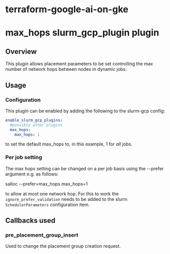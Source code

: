 # terraform-google-ai-on-gke

# max_hops slurm_gcp_plugin plugin

## Overview

This plugin allows placement parameters to be set controlling the max number of
network hops between nodes in dynamic jobs.

## Usage

### Configuration

This plugin can be enabled by adding the following to the slurm-gcp config:

```yaml
enable_slurm_gcp_plugins:
  #possibly other plugins
  max_hops:
    max_hops: 1
```

to set the default max_hops to, in this example, 1 for _all_ jobs.

### Per job setting

The max hops setting can be changed on a per job basis using the --prefer
argument e.g. as follows:

salloc --prefer=max_hops.max_hops=1

to allow at most one network hop. For this to work the
`ignore_prefer_validation` needs to be added to the slurm `SchedulerParameters`
configuration item.

## Callbacks used

### pre_placement_group_insert

Used to change the placement group creation request.
